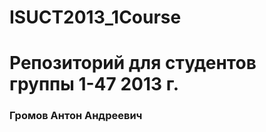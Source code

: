 ﻿ISUCT2013_1Course
=================
# Репозиторий для студентов группы 1-47 2013 г.

### Громов Антон Андреевич
